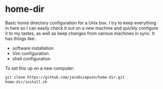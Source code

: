 # home-dir

Basic home directory configuration for a Unix box. I try to keep everything in
here so I can easily check it out on a new machine and quickly configure it to
my tastes, as well as keep changes from various machines in sync. It has things
like:

- software installation
- Vim configuration
- shell configuration

To set this up on a new computer:

```sh
git clone https://github.com/jacobsimpson/home-dir.git
home-dir/install.sh
```


